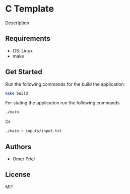 # C Template

Description

## Requirements

- OS: Linux
- make

## Get Started

Run the following commands for the build the application:

```bash
make build
```

For stating the application run the following commands

```bash
./main
```

Or

```bash
./main < inputs/input.txt
```

## Authors

- Omer Priel

## License

MIT
